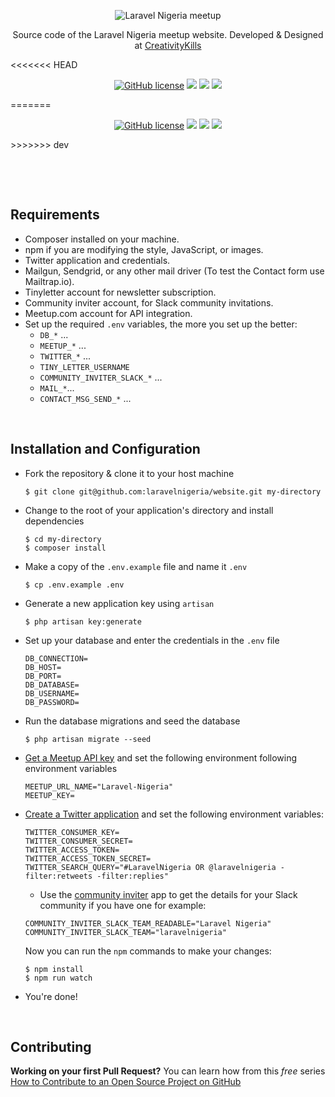 <p align="center">
    <img src="https://user-images.githubusercontent.com/807318/27274054-b06652c6-54c9-11e7-83ab-f4a3fa6109b7.jpeg" alt="Laravel Nigeria meetup">
</p>
<p align="center">Source code of the Laravel Nigeria meetup website. Developed &amp; Designed at <a href="https://creativitykills.co/?utm=github-laravel-nigeria" target="_blank">CreativityKills</a></p>
<<<<<<< HEAD
<p align="center"><a href="LICENSE"><img alt="GitHub license" src="https://img.shields.io/github/license/laravelnigeria/website.svg"></a> <a href="https://www.codementor.io/neoighodaro?utm_source=github&utm_medium=button&utm_term=neoighodaro&utm_campaign=github"><img src="https://cdn.codementor.io/badges/get_help_github.svg"></a> <a href="https://github.com/laravelnigeria/website"><img src="https://d25lcipzij17d.cloudfront.net/badge.svg?id=gh&type=6&v=2.0.2&x2=0"></a> <a href="https://codeclimate.com/github/laravelnigeria/website"><img src="https://codeclimate.com/github/laravelnigeria/website.svg"></a></p>
=======
<p align="center"><a href="LICENSE"><img alt="GitHub license" src="https://img.shields.io/github/license/laravelnigeria/website.svg"></a> <a href="https://www.codementor.io/neoighodaro?utm_source=github&utm_medium=button&utm_term=neoighodaro&utm_campaign=github"><img src="https://cdn.codementor.io/badges/get_help_github.svg"></a> <a href="https://github.com/laravelnigeria/website"><img src="https://d25lcipzij17d.cloudfront.net/badge.svg?id=gh&type=6&v=2.0.3&x2=0"></a> <a href="https://codeclimate.com/github/laravelnigeria/website"><img src="https://codeclimate.com/github/laravelnigeria/website.svg"></a></p>
>>>>>>> dev

<p>&nbsp;</p>
<p>&nbsp;</p>

## Requirements

-   Composer installed on your machine.
-   npm if you are modifying the style, JavaScript, or images.
-   Twitter application and credentials.
-   Mailgun, Sendgrid, or any other mail driver (To test the Contact form use Mailtrap.io).
-   Tinyletter account for newsletter subscription.
-   Community inviter account, for Slack community invitations.
-   Meetup.com account for API integration.
-   Set up the required `.env` variables, the more you set up the better:
    -   `DB_*` ...
    -   `MEETUP_*` ...
    -   `TWITTER_*` ...
    -   `TINY_LETTER_USERNAME`
    -   `COMMUNITY_INVITER_SLACK_*` ...
    -   `MAIL_*`...
    -   `CONTACT_MSG_SEND_*` ...

<p>&nbsp;</p>

## Installation and Configuration

-   Fork the repository & clone it to your host machine

    ```shell
    $ git clone git@github.com:laravelnigeria/website.git my-directory
    ```

-   Change to the root of your application's directory and install dependencies

    ```shell
    $ cd my-directory
    $ composer install
    ```

-   Make a copy of the `.env.example` file and name it `.env`

    ```shell
    $ cp .env.example .env
    ```

-   Generate a new application key using `artisan`

    ```shell
    $ php artisan key:generate
    ```

-   Set up your database and enter the credentials in the `.env` file

    ```
    DB_CONNECTION=
    DB_HOST=
    DB_PORT=
    DB_DATABASE=
    DB_USERNAME=
    DB_PASSWORD=
    ```

-   Run the database migrations and seed the database

    ```shell
    $ php artisan migrate --seed
    ```

-   [Get a Meetup API key](https://secure.meetup.com/meetup_api/key/) and set the following environment following environment variables

    ```
    MEETUP_URL_NAME="Laravel-Nigeria"
    MEETUP_KEY=
    ```

-   [Create a Twitter application](https://apps.twitter.com/) and set the following environment variables:

    ```
    TWITTER_CONSUMER_KEY=
    TWITTER_CONSUMER_SECRET=
    TWITTER_ACCESS_TOKEN=
    TWITTER_ACCESS_TOKEN_SECRET=
    TWITTER_SEARCH_QUERY="#LaravelNigeria OR @laravelnigeria -filter:retweets -filter:replies"
    ```

    -   Use the [community inviter](https://communityinviter.com) app to get the details for your Slack community if you have one for example:

    ```
    COMMUNITY_INVITER_SLACK_TEAM_READABLE="Laravel Nigeria"
    COMMUNITY_INVITER_SLACK_TEAM="laravelnigeria"
    ```

    Now you can run the `npm` commands to make your changes:

    ```shell
    $ npm install
    $ npm run watch
    ```

-   You're done!

<p>&nbsp;</p>

## Contributing

**Working on your first Pull Request?** You can learn how from this _free_ series [How to Contribute to an Open Source Project on GitHub](https://egghead.io/series/how-to-contribute-to-an-open-source-project-on-github)
